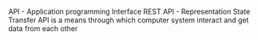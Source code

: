 API - Application programming Interface
REST API - Representation State Transfer API is a means through which computer system interact and get data from each other
